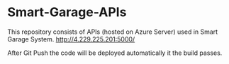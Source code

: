 # Smart-Garage-APIs
This repository consists of APIs (hosted on Azure Server) used in Smart Garage System.
http://4.229.225.201:5000/

After Git Push the code will be deployed automatically it the build passes.
